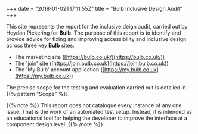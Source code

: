 +++
date = "2018-01-02T17:11:55Z"
title = "Bulb Inclusive Design Audit"
+++

This site represents the report for the inclusive deign audit, carried out by Heydon Pickering for **Bulb**. The purpose of this report is to identify and provide advice for fixing and improving accessibility and inclusive design across three key **Bulb** sites:

* The marketing site ([https://bulb.co.uk/](https://bulb.co.uk/))
* The 'join' site ([https://join.bulb.co.uk](https://join.bulb.co.uk))
* The 'My Bulb' account application ([https://my.bulb.co.uk](https://my.bulb.co.uk))

The precise scope for the testing and evaluation carried out is detailed in {{% pattern "Scope" %}}.

{{% note %}}
This report does not catalogue every instance of any one issue. That is the work of an automated test setup. Instead, it is intended as an educational tool for helping the developer to improve the interface at a component design level.
{{% /note %}}
